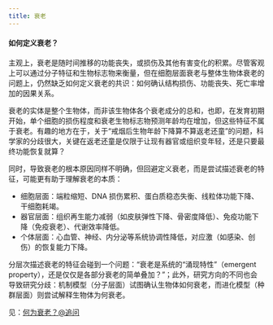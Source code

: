 ```yaml
---
title: 衰老
---
```


#### 如何定义衰老？

主观上，衰老是随时间推移的功能丧失，或损伤及其他有害变化的积累。尽管客观上可以通过分子特征和生物标志物来衡量，但在细胞层面衰老与整体生物体衰老的问题上，仍然缺乏如何定义衰老的共识：如何确认结构损伤、功能丧失、死亡率增加的因果关系。

衰老的实体是整个生物体，而非该生物体各个衰老成分的总和，也即，在发育初期开始，单个细胞的损伤程度和衰老生物标志物预测年龄均在增加，但这些特征不属于衰老。有趣的地方在于，关于“戒烟后生物年龄下降算不算返老还童”的问题，科学家的分歧很大，关键在返老还童是仅限于让现有器官或组织变年轻，还是只要最终功能恢复就算？

同时，导致衰老的根本原因同样不明确，但回避定义衰老，而是尝试描述衰老的特征，可能更有助于理解衰老的本质：

* 细胞层面：端粒缩短、DNA 损伤累积、蛋白质稳态失衡、线粒体功能下降、干细胞耗竭。
* 器官层面：组织再生能力减弱（如皮肤弹性下降、骨密度降低）、免疫功能下降（免疫衰老）、代谢效率降低。
* 个体层面：心血管、神经、内分泌等系统协调性降低，对应激（如感染、创伤）的恢复能力下降。

<!-- https://gist.githubusercontent.com/Lionad-Morotar/705f346ae0e32b117a3ed8a798012a94/raw/d732fc610b3dbe580424d7b851a5a7a1cced2f20/%E5%A6%82%E4%BD%95%E5%AE%9A%E4%B9%89%E8%A1%B0%E8%80%81.md -->

分层次描述衰老的特征会碰到一个问题：“衰老是系统的“涌现特性”（emergent property），还是仅仅是各部分衰老的简单叠加？”；此外，研究方向的不同也会导致研究分歧：机制模型（分子层面）试图确认生物体如何衰老，而进化模型（种群层面）则尝试解释生物体为何衰老。

见：[何为衰老？@追问](https://mp.weixin.qq.com/s/lOOfScYwGnMLCMIKxjMl6A)
